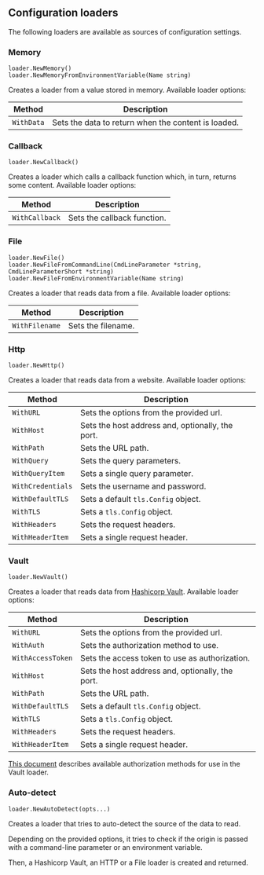 ## Configuration loaders

The following loaders are available as sources of configuration settings.

### Memory

```golang
loader.NewMemory()
loader.NewMemoryFromEnvironmentVariable(Name string)
```

Creates a loader from a value stored in memory. Available loader options:

| Method     | Description                                         |
|------------|-----------------------------------------------------|
| `WithData` | Sets the data to return when the content is loaded. |


### Callback

```golang
loader.NewCallback()
```

Creates a loader which calls a callback function which, in turn, returns some content. Available loader options:

| Method         | Description                 |
|----------------|-----------------------------|
| `WithCallback` | Sets the callback function. |

### File

```golang
loader.NewFile()
loader.NewFileFromCommandLine(CmdLineParameter *string, CmdLineParameterShort *string)
loader.NewFileFromEnvironmentVariable(Name string)
```

Creates a loader that reads data from a file. Available loader options:

| Method         | Description        |
|----------------|--------------------|
| `WithFilename` | Sets the filename. |

### Http

```golang
loader.NewHttp()
```

Creates a loader that reads data from a website. Available loader options:

| Method            | Description                                      |
|-------------------|--------------------------------------------------|
| `WithURL`         | Sets the options from the provided url.          |
| `WithHost`        | Sets the host address and, optionally, the port. |
| `WithPath`        | Sets the URL path.                               |
| `WithQuery`       | Sets the query parameters.                       |
| `WithQueryItem`   | Sets a single query parameter.                   |
| `WithCredentials` | Sets the username and password.                  |
| `WithDefaultTLS`  | Sets a default `tls.Config` object.              |
| `WithTLS`         | Sets a `tls.Config` object.                      |
| `WithHeaders`     | Sets the request headers.                        |
| `WithHeaderItem`  | Sets a single request header.                    |

### Vault

```golang
loader.NewVault()
```

Creates a loader that reads data from [Hashicorp Vault](https://www.vaultproject.io/). Available loader options:

| Method            | Description                                      |
|-------------------|--------------------------------------------------|
| `WithURL`         | Sets the options from the provided url.          |
| `WithAuth`        | Sets the authorization method to use.            |
| `WithAccessToken` | Sets the access token to use as authorization.   |
| `WithHost`        | Sets the host address and, optionally, the port. |
| `WithPath`        | Sets the URL path.                               |
| `WithDefaultTLS`  | Sets a default `tls.Config` object.              |
| `WithTLS`         | Sets a `tls.Config` object.                      |
| `WithHeaders`     | Sets the request headers.                        |
| `WithHeaderItem`  | Sets a single request header.                    |

[This document](VAULT.md) describes available authorization methods for use in the Vault loader.

### Auto-detect

```golang
loader.NewAutoDetect(opts...)
```

Creates a loader that tries to auto-detect the source of the data to read.

Depending on the provided options, it tries to check if the origin is passed with a command-line parameter or an
environment variable.

Then, a Hashicorp Vault, an HTTP or a File loader is created and returned.
